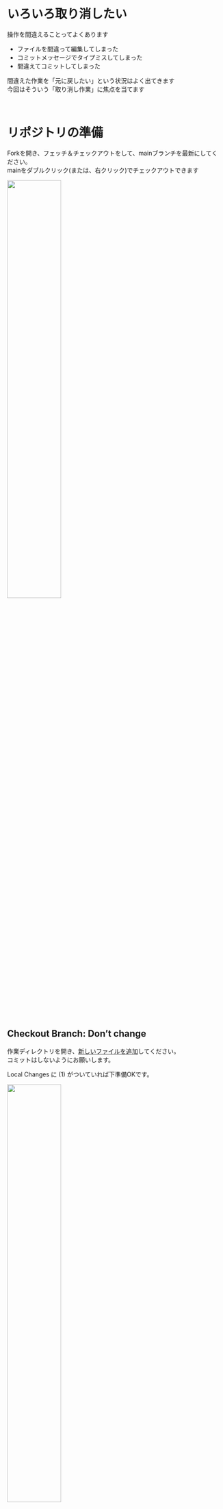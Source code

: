 # いろいろ取り消したい
操作を間違えることってよくあります

+ ファイルを間違って編集してしまった
+ コミットメッセージでタイプミスしてしまった
+ 間違えてコミットしてしまった

間違えた作業を「元に戻したい」という状況はよく出てきます  
今回はそういう「取り消し作業」に焦点を当てます

<br>

# リポジトリの準備

Forkを開き、フェッチ＆チェックアウトをして、mainブランチを最新にしてください。  
mainをダブルクリック(または、右クリック)でチェックアウトできます

<img src="images/1.png" width="50%" alt="" title="">

<br>


## Checkout Branch: Don’t change
作業ディレクトリを開き、<u>新しいファイルを追加</u>してください。  
コミットはしないようにお願いします。

Local Changes に (1) がついていれば下準備OKです。

<img src="images/2.png" width="50%" alt="" title="">

<br>



<br>

この状態で、別のブランチをチェックアウトしようとしてください。  
すると、以下のようなダイアログが表示されます。

<img src="images/3.png" width="70%" alt="" title="">

<br>

Don’t change を選んでチェックアウトすると、  

作業ディレクトリに追加したファイルは維持されたまま、他のブランチがチェックアウトできます。  
(ただし、これはいつも必ず成功するとは限りません。)

チェックアウトするブランチと、編集内容が競合した場合、以下のエラーが表示されます。

Local Changesがない状態でチェックアウトするようにしましょう！

<img src="images/4.png" width="70%" alt="" title="">

<br>




## Checkout Branch: Discard

<img src="images/5.png" width="70%" alt="" title="">

<br>
Discardを選ぶとどうなるのでしょうか？

<u>Local Changesにある変更をすべて削除してから</u>チェックアウトすることになります。

取り返しのつかない ことになる可能性があるので、何が起こるか理解した上で使いましょう！
（効果をわかって使うのはOKです）

Discardというのは、破棄するという意味の英単語です。

手札（card）を離す（dis）が語源です。

<br>

## Checkout Branch: Stash and reapply

Stash(隠す)は、作業ディレクトリにある「ファイル変更」を別の場所に退避し、Local Changesがない状態にする機能です。

Apply(適用する)は、別の場所に退避したファイル変更を、作業ディレクトリに反映して、Local Changesがある状態にする機能です。

# Discard changes
作業ディレクトリにファイルを追加して、 Local Changes がある状態にしてください。  
Unstaged にファイルがあればOKです。

<br>

<br>

<img src="images/6.png" width="70%" alt="" title="">

<br>

Unstaged のファイルを 右クリック > Discard changes をクリックすると、ファイル変更を削除できます。  
つまり、ファイルを変更する前の状態に戻せます。

「とあるアイデアを試してみたけど、やっぱりやめた」という場面などで、 Local Changes がない状態へしたいときに便利です！

ただしこれは、<u>取り返しがつかない作業</u> なので、何が起こるか理解した上で使うようにしましょう！
(Forkの場合、 Unstaged のファイルを選択した状態で、キーボードのDeleteキーを押すと、Discard changesが実行できます)


# プル
プル = フェッチ + チェックアウト

<img src="images/7.png" width="50%" alt="" title="">

<br>

プルは、フェッチとチェックアウトを連続して実施します。  
Local Changesがある状態でプルを実行すると、チェックアウトと同じエラーが発生します。  
リモートリポジトリの情報を取得したいだけなら、フェッチの方が安全 です。

# リセット
コミットを削除したいときに使えるのが、リセットです！

Forkには、3種類のリセットがあります！

非常によく使う機能ですが、選択を間違えると、取り返しのつかないことになります ので、十分に理解してから使いましょう！

<img src="images/8.png" width="70%" alt="" title="">

<br>

## Soft Reset / Mixed Reset
作業ディレクトリの状態は維持しつつ、コミットだけ削除したいときに使います。

Mixed は、コミットされてたファイル変更が Unstaged に移動します。
Soft は、コミットされてたファイル変更が Staged に移動します。  
(あまり違いはないので、とくにこだわりがなければ、デフォルトの Mixed を使えば良いです。)

## Hard Reset
コミットを削除して、作業ディレクトリを以前の状態へ戻したいときに使います。

非常に危険で<u>取り返しがつかない操作</u>なので、機能を十分に理解してから使いましょう！

# リワード
コミットメッセージをタイプミスしてしまうこともよくあります。

<img src="images/9.png" width="50%" alt="" title="">

<br>

## コミットメッセージを変更する

今回はあえてタイプミスをしてコミットしたものをプッシュします。

修正したいコミットを右クリックして、 Interactive Rebase > Reword をクリックします。

<img src="images/10.png" width="70%" alt="" title="">

<br>

コミットメッセージを修正して、OK > Rebase で修正できます。

<img src="images/11.png" width="90%" alt="" title="">

<br>

これでコミットメッセージを修正できました！

しかし、ローカルリポジトリのブランチしか修正されていません。

<img src="images/12.png" width="50%" alt="" title="">

<br>

### 強制プッシュ
こういうときは、強制プッシュをします。

<img src="images/13.png" width="70%" alt="" title="">

<br>

プッシュする際に、 Force push にチェックを入れてから、プッシュしてください。  
変更後のコミットで上書きされました。

<img src="images/14.png" width="50%" alt="" title="">

<br>

## 強制プッシュのリスク
強制プッシュを利用すると、ローカルブランチの内容で、リモートブランチの内容を強制的に上書きします。

使い方を間違えると、取り返しのつかないことになりますので、何が起こるか理解した上で使いましょう！


